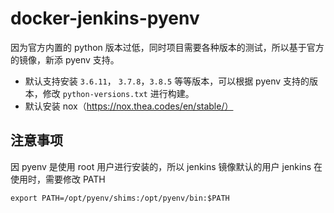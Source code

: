# docker-jenkins-pyenv

因为官方内置的 python 版本过低，同时项目需要各种版本的测试，所以基于官方的镜像，新添 pyenv 支持。

- 默认支持安装 `3.6.11`， `3.7.8`，`3.8.5` 等等版本，可以根据 pyenv 支持的版本，修改 `python-versions.txt` 进行构建。
- 默认安装 nox（https://nox.thea.codes/en/stable/）

## 注意事项

因 pyenv 是使用 root 用户进行安装的，所以 jenkins 镜像默认的用户 jenkins 在使用时，需要修改 PATH

```shell
export PATH=/opt/pyenv/shims:/opt/pyenv/bin:$PATH
```
